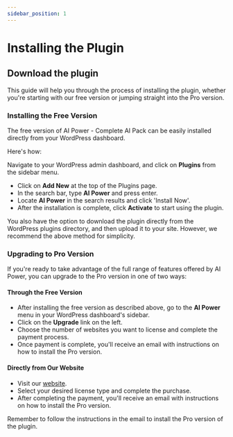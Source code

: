```yaml
---
sidebar_position: 1
---
```


# Installing the Plugin

## Download the plugin

This guide will help you through the process of installing the plugin, whether you're starting with our free version or jumping straight into the Pro version.

### Installing the Free Version

The free version of AI Power - Complete AI Pack can be easily installed directly from your WordPress dashboard. 

Here's how:

Navigate to your WordPress admin dashboard, and click on **Plugins** from the sidebar menu.

- Click on **Add New** at the top of the Plugins page.
- In the search bar, type **AI Power** and press enter.
- Locate **AI Power** in the search results and click 'Install Now'.
- After the installation is complete, click **Activate** to start using the plugin.

You also have the option to download the plugin directly from the WordPress plugins directory, and then upload it to your site. However, we recommend the above method for simplicity.

### Upgrading to Pro Version

If you're ready to take advantage of the full range of features offered by AI Power, you can upgrade to the Pro version in one of two ways:

#### Through the Free Version
- After installing the free version as described above, go to the **AI Power** menu in your WordPress dashboard's sidebar.
- Click on the **Upgrade** link on the left.
- Choose the number of websites you want to license and complete the payment process.
- Once payment is complete, you'll receive an email with instructions on how to install the Pro version.

#### Directly from Our Website
- Visit our [website](https://aipower.org).
- Select your desired license type and complete the purchase.
- After completing the payment, you'll receive an email with instructions on how to install the Pro version.

Remember to follow the instructions in the email to install the Pro version of the plugin.